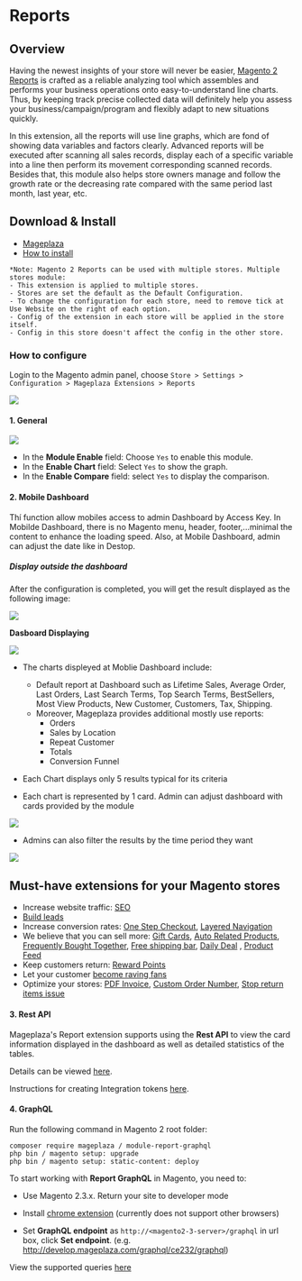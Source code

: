 # Reports

## Overview
Having the newest insights of your store will never be easier, [Magento 2 Reports](https://www.mageplaza.com/magento-2-reports-extension/) is crafted as a reliable analyzing tool which assembles and performs your business operations onto easy-to-understand line charts. Thus, by keeping track precise collected data will definitely help you assess your business/campaign/program and flexibly adapt to new situations quickly. 

In this extension, all the reports will use line graphs, which are fond of showing data variables and factors clearly. Advanced reports will be executed after scanning all sales records, display each of a specific variable into a line then perform its movement corresponding scanned records. Besides that, this module also helps store owners manage and follow the growth rate or the decreasing rate compared with the same period last month, last year, etc.

## Download & Install

- [Mageplaza](https://www.mageplaza.com/magento-2-reports-extension/)
- [How to install](https://www.mageplaza.com/install-magento-2-extension/)

```
*Note: Magento 2 Reports can be used with multiple stores. Multiple stores module:
- This extension is applied to multiple stores.
- Stores are set the default as the Default Configuration.
- To change the configuration for each store, need to remove tick at Use Website on the right of each option.
- Config of the extension in each store will be applied in the store itself.
- Config in this store doesn't affect the config in the other store.
```

### How to configure 

Login to the Magento admin panel, choose `Store > Settings > Configuration > Mageplaza Extensions > Reports`

![](https://i.imgur.com/KmSr5GG.png)


#### 1. General 

![](https://i.imgur.com/IGClDwN.png)

* In the **Module Enable** field: Choose `Yes` to enable this module.
* In the **Enable Chart** field: Select `Yes` to show the graph.
* In the **Enable Compare** field: select `Yes` to display the comparison.

#### 2. Mobile Dashboard
Thí function allow mobiles access to admin Dashboard by Access Key. In Mobilde Dashboard, there is no Magento menu, header, footer,...minimal the content to enhance the loading speed. Also, at Mobile Dashboard, admin can adjust the date like in Destop. 


##### Display outside the dashboard

After the configuration is completed, you will get the result displayed as the following image:

![](https://i.imgur.com/1DL4ks1.png)


**Dasboard Displaying**

![](https://i.imgur.com/7BzRy6v.png)

- The charts displeyed at Moblie Dashboard include: 
  - Default report at Dashboard such as Lifetime Sales, Average Order, Last Orders, Last Search Terms, Top Search Terms, BestSellers, Most View Products, New Customer, Customers, Tax, Shipping. 
  - Moreover, Mageplaza provides additional mostly use reports:
    - Orders
    - Sales by Location
    - Repeat Customer
    - Totals
    - Conversion Funnel
    
- Each Chart displays only 5 results typical for its criteria
- Each chart is represented by 1 card. Admin can adjust dashboard with cards provided by the module

![](https://i.imgur.com/DwPlEM0.png)

- Admins can also filter the results by the time period they want

![](https://i.imgur.com/jMxUTeo.png)

## Must-have extensions for your Magento stores

- Increase website traffic: [SEO](https://www.mageplaza.com/magento-2-seo-extension/)
- [Build leads](https://www.mageplaza.com/magento-2-better-popup/)
- Increase conversion rates: [One Step Checkout](https://www.mageplaza.com/magento-2-one-step-checkout-extension/), [Layered Navigation](https://www.mageplaza.com/magento-2-layered-navigation-extension/)
- We believe that you can sell more: [Gift Cards](https://www.mageplaza.com/magento-2-gift-card-extension/), [Auto Related Products](https://www.mageplaza.com/magento-2-automatic-related-products/), [Frequently Bought Together](https://www.mageplaza.com/magento-2-frequently-bought-together/), [Free shipping bar](https://www.mageplaza.com/magento-2-free-shipping-bar/), [Daily Deal](https://www.mageplaza.com/magento-2-daily-deal-extension/) , [Product Feed](https://www.mageplaza.com/magento-2-product-feed-extension/)
- Keep customers return: [Reward Points](https://www.mageplaza.com/magento-2-reward-points-extension/)
- Let your customer [become raving fans](https://www.mageplaza.com/magento-2-affiliate-extension/)
- Optimize your stores: [PDF Invoice](https://www.mageplaza.com/magento-2-pdf-invoice-extension/), [Custom Order Number](https://www.mageplaza.com/magento-2-custom-order-number/), [Stop return items issue](https://www.mageplaza.com/magento-2-size-chart/)

#### 3. Rest API

Mageplaza's Report extension supports using the **Rest API** to view the card information displayed in the dashboard as well as detailed statistics of the tables.

Details can be viewed [here](https://documenter.getpostman.com/view/10589000/SzS1V9Fd?version=latest).

Instructions for creating Integration tokens [here](https://devdocs.magento.com/guides/v2.3/get-started/authentication/gs-authentication-token.html).

#### 4. GraphQL

Run the following command in Magento 2 root folder:

```
composer require mageplaza / module-report-graphql
php bin / magento setup: upgrade
php bin / magento setup: static-content: deploy
```
To start working with **Report GraphQL** in Magento, you need to:

- Use Magento 2.3.x. Return your site to developer mode

- Install [chrome extension](https://chrome.google.com/webstore/detail/chromeiql/fkkiamalmpiidkljmicmjfbieiclmeij?hl=en) (currently does not support other browsers)

- Set **GraphQL endpoint** as `http://<magento2-3-server>/graphql` in url box, click **Set endpoint**. (e.g. http://develop.mageplaza.com/graphql/ce232/graphql)

View the supported queries [here](https://documenter.getpostman.com/view/10589000/SzS1V9Fg?version=latest)
